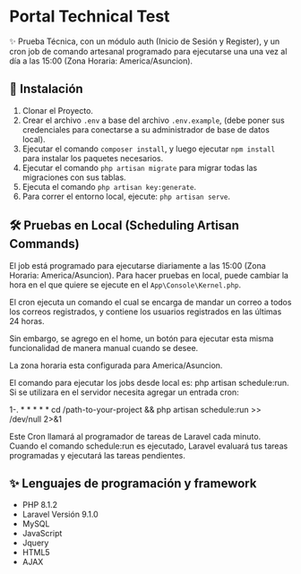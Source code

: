 # Portal Technical Test

✨ Prueba Técnica, con un módulo auth (Inicio de Sesión y Register), y un cron job de comando artesanal programado para ejecutarse una una vez al día a las 15:00 (Zona Horaria: America/Asuncion).

## 🚀 Instalación
1. Clonar el Proyecto.
3. Crear el archivo `.env` a base del archivo `.env.example`, (debe poner sus credenciales para conectarse a su administrador de base de datos local).
4. Ejecutar el comando `composer install`, y luego ejecutar `npm install` para instalar los paquetes necesarios.
5. Ejecutar el comando `php artisan migrate` para migrar todas las migraciones con sus tablas.
6. Ejecuta el comando `php artisan key:generate`.
7. Para correr el entorno local, ejecute: `php artisan serve`.

## 🛠 Pruebas en Local (Scheduling Artisan Commands)
El job está programado para ejecutarse diariamente a las 15:00 (Zona Horaria: America/Asuncion).
Para hacer pruebas en local, puede cambiar la hora en el que quiere se ejecute en el `App\Console\Kernel.php`. 

El cron ejecuta un comando el cual se encarga de mandar un correo a todos los correos registrados, y contiene los usuarios registrados en las últimas 24 horas. 

Sin embargo, se agrego en el home, un botón para ejecutar esta misma funcionalidad de manera manual cuando se desee.

La zona horaria esta configurada para America/Asuncion.

El comando para ejecutar los jobs desde local es: php artisan schedule:run. Si se utilizara en el servidor necesita agregar un entrada cron:

1-. * * * * * cd /path-to-your-project && php artisan schedule:run >> /dev/null 2>&1

Este Cron llamará al programador de tareas de Laravel cada minuto. Cuando el comando schedule:run es ejecutado, Laravel evaluará tus tareas programadas y ejecutará las tareas pendientes.


## ✨ Lenguajes de programación y framework
* PHP 8.1.2
* Laravel Versión  9.1.0
* MySQL
* JavaScript
* Jquery
* HTML5
* AJAX